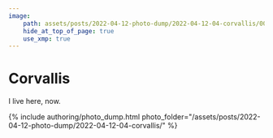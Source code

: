 ```yaml
---
image:
    path: assets/posts/2022-04-12-photo-dump/2022-04-12-04-corvallis/006-towel-with-dog.jpeg
    hide_at_top_of_page: true
    use_xmp: true
---
```


# Corvallis

I live here, now.

{% include authoring/photo_dump.html
    photo_folder="/assets/posts/2022-04-12-photo-dump/2022-04-12-04-corvallis/"
%}
